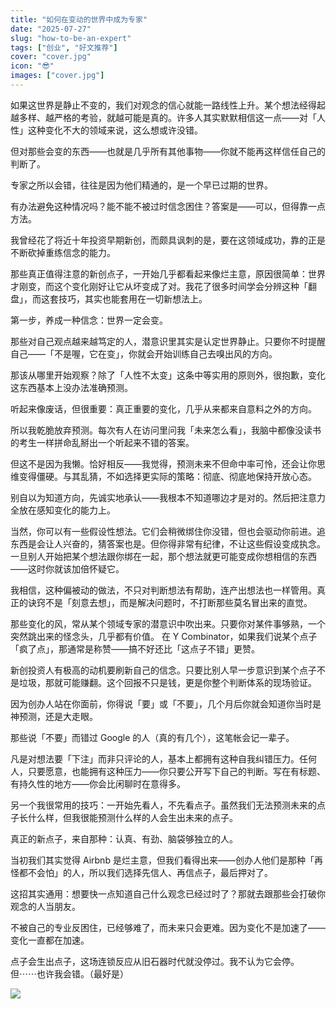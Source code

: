 ```yaml
---
title: "如何在变动的世界中成为专家"
date: "2025-07-27"
slug: "how-to-be-an-expert"
tags: ["创业", "好文推荐"]
cover: "cover.jpg"
icon: "😎"
images: ["cover.jpg"]
---
```

如果这世界是静止不变的，我们对观念的信心就能一路线性上升。某个想法经得起越多样、越严格的考验，就越可能是真的。许多人其实默默相信这一点——对「人性」这种变化不大的领域来说，这么想或许没错。



但对那些会变的东西——也就是几乎所有其他事物——你就不能再这样信任自己的判断了。



专家之所以会错，往往是因为他们精通的，是一个早已过期的世界。



有办法避免这种情况吗？能不能不被过时信念困住？答案是——可以，但得靠一点方法。



我曾经花了将近十年投资早期新创，而颇具讽刺的是，要在这领域成功，靠的正是不断砍掉重练信念的能力。



那些真正值得注意的新创点子，一开始几乎都看起来像烂主意，原因很简单：世界才刚变，而这个变化刚好让它从坏变成了对。我花了很多时间学会分辨这种「翻盘」，而这套技巧，其实也能套用在一切新想法上。



第一步，养成一种信念：世界一定会变。



那些对自己观点越来越笃定的人，潜意识里其实是认定世界静止。只要你不时提醒自己——「不是喔，它在变」，你就会开始训练自己去嗅出风的方向。



那该从哪里开始观察？除了「人性不太变」这条中等实用的原则外，很抱歉，变化这东西基本上没办法准确预测。



听起来像废话，但很重要：真正重要的变化，几乎从来都来自意料之外的方向。



所以我乾脆放弃预测。每次有人在访问里问我「未来怎么看」，我脑中都像没读书的考生一样拼命乱掰出一个听起来不错的答案。



但这不是因为我懒。恰好相反——我觉得，预测未来不但命中率可怜，还会让你思维变得僵硬。与其乱猜，不如选择更实际的策略：彻底、彻底地保持开放心态。



别自以为知道方向，先诚实地承认——我根本不知道哪边才是对的。然后把注意力全放在感知变化的能力上。



当然，你可以有一些假设性想法。它们会稍微绑住你没错，但也会驱动你前进。追东西是会让人兴奋的，猜答案也是。但你得非常有纪律，不让这些假设变成执念。
一旦别人开始把某个想法跟你绑在一起，那个想法就更可能变成你想相信的东西——这时你就该加倍怀疑它。



我相信，这种偏被动的做法，不只对判断想法有帮助，连产出想法也一样管用。真正的诀窍不是「刻意去想」，而是解决问题时，不打断那些莫名冒出来的直觉。



那些变化的风，常从某个领域专家的潜意识中吹出来。只要你对某件事够熟，一个突然跳出来的怪念头，几乎都有价值。
在 Y Combinator，如果我们说某个点子「疯了点」，那通常是称赞——搞不好还比「这点子不错」更赞。



新创投资人有极高的动机要刷新自己的信念。只要比别人早一步意识到某个点子不是垃圾，那就可能赚翻。这个回报不只是钱，更是你整个判断体系的现场验证。



因为创办人站在你面前，你得说「要」或「不要」，几个月后你就会知道你当时是神预测，还是大走眼。



那些说「不要」而错过 Google 的人（真的有几个），这笔帐会记一辈子。



凡是对想法要「下注」而非只评论的人，基本上都拥有这种自我纠错压力。任何人，只要愿意，也能拥有这种压力——你只要公开写下自己的判断。写在有标题、有持久性的地方——你会比闲聊时在意得多。



另一个我很常用的技巧：一开始先看人，不先看点子。虽然我们无法预测未来的点子长什么样，但我很能预测什么样的人会生出未来的点子。



真正的新点子，来自那种：认真、有劲、脑袋够独立的人。



当初我们其实觉得 Airbnb 是烂主意，但我们看得出来——创办人他们是那种「再怪都不会怕」的人，所以我们选择先信人、再信点子，最后押对了。



这招其实通用：想要快一点知道自己什么观念已经过时了？那就去跟那些会打破你观念的人当朋友。



不被自己的专业反困住，已经够难了，而未来只会更难。因为变化不是加速了——变化一直都在加速。



点子会生出点子，这场连锁反应从旧石器时代就没停过。我不认为它会停。
但⋯⋯也许我会错。（最好是）




![](https://prod-files-secure.s3.us-west-2.amazonaws.com/112d0858-5090-4d34-a606-b75eb8d65fd2/46476355-9cf3-4e99-9b7a-3531bc426380/1000202064.png?X-Amz-Algorithm=AWS4-HMAC-SHA256&X-Amz-Content-Sha256=UNSIGNED-PAYLOAD&X-Amz-Credential=ASIAZI2LB466VK2ELK2Q%2F20250909%2Fus-west-2%2Fs3%2Faws4_request&X-Amz-Date=20250909T032300Z&X-Amz-Expires=3600&X-Amz-Security-Token=IQoJb3JpZ2luX2VjEGMaCXVzLXdlc3QtMiJGMEQCIFUGVlwxoP0UpDVeahKGVjsls9lAGRoCfK4Pyu8A0uJOAiAgfabtI6RipeWkkWDERSHlaWRaxxYHtrkr%2F00lWs0CXiqIBAjM%2F%2F%2F%2F%2F%2F%2F%2F%2F%2F8BEAAaDDYzNzQyMzE4MzgwNSIMqYo%2BzyLB%2F9mX2gBmKtwDLvbXNlA7HlC%2F5CGf%2BeRAAMNmBM2I6rRaD1OiQnVTDBBN%2BXxXETY3gNL66FBubk%2FQWiuUD8882s%2Fg%2B2jSMO1fwtrJf0jryAI1%2F803OSNq2pw2HVCQbDsi9UFxE0dS3htVaWoexvvgVjqwjHKKVq2NkV%2FZQfqSrZkNW6XIIeQlCcNrOKbMyu31Iloqb0yCCv4GDRPLVHoez8uQA5TRR%2BB9ShfNjL3EGtKYwKrrDVWgKCLaSKR8vBGYASI%2FHRbKywAUy6bDEjcVHRQUQ0nHtcCGpVr6smwB%2ByipQ6A%2BxUArdwJbSl2FZAy6JkWZheoAiHWZh2A1svERaxeQuUE9i%2FddCQoYKYTblK9tub9rln4YBKDAt5aU4oSAWiH9AjTQASzlqpWPycwFxUEVT1Je%2FyY1XbDIwQXV5zhdQ1%2Fv2BOcZ7L7avMMx6qdOtKgY0WCpkN3L43WqWOZaU8xU%2BcaVhyH%2FOAC%2BKciCsqc3KbLSvwL7dg1V2iK1MfIKwlRvsCSqpJwiqClW1OlRIQ6Hin8dqo%2FDafdgD0uTlkhoWUK7xY5%2FNGNoBx0d9h3qzZ2%2By2%2BPp3McRyjDIHXzR2SjXiwq1nPZDK56FNLRR2dKtkPxBKcoGZ%2FvpwzUjQFBjTp3KAwl6r%2BxQY6pgGE4KSlcl6801s1P9z5%2FQ5pDTiTSsBXwSGngOvdeL97Fr1AohK7F%2FDPsZGf4sO1InLSTgnQxPi5o3iuuTd5HrNAF2adDAPYlkpDEjJNV0UBAOyEhAxDaafm0SDJBMpGpnGKn99baI%2BduNMhFYJXFGNrM%2BRP5shzvJfFV9psVfG8cawsVlPTfa65%2BG4ejy%2FGwEtlM8Amdif7crrLoA2Q4i2rYvuZBlGn&X-Amz-Signature=11b16946bc3621189942774bbaa2e3872241b423c2a6a95563aaf78a5c188379&X-Amz-SignedHeaders=host&x-amz-checksum-mode=ENABLED&x-id=GetObject)

